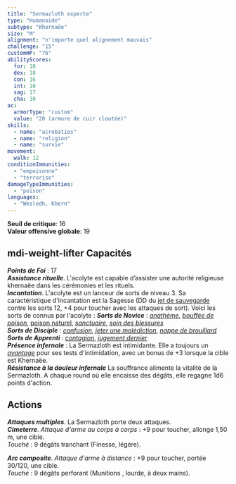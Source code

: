 ```yaml
---
title: "Sermazloth experte"
type: "Humanoïde"
subtype: "Khernaëe"
size: "M"
alignment: "n'importe quel alignement mauvais"
challenge: "15"
customHP: "76"
abilityScores:
  for: 10
  dex: 18
  con: 16
  int: 10
  sag: 17
  cha: 10
ac:
  armorType: "custom"
  value: "20 (armure de cuir cloutée)"
skills:
  - name: "acrobaties"
  - name: "religion"
  - name: "survie"
movement:
  walk: 12
conditionImmunities:
  - "empoisonne"
  - "terrorise"
damageTypeImmunities:
  - "poison"
languages:
  - "Wesledh, Khern"
---
```

**Seuil de critique**: 16            
**Valeur offensive globale**: 19     
## <v-icon>mdi-weight-lifter</v-icon> Capacités
_**Points de Foi**_ : 17  
_**Assistance rituelle**_. L'acolyte est capable d’assister une autorité religieuse khernaëe dans les cérémonies et les rituels.  
_**Incantation**_. L'acolyte est un lanceur de sorts de niveau 3. Sa caractéristique d'incantation est la Sagesse (DD du [jet de sauvegarde](/utiliser-les-caracteristiques/#jets-de-sauvegarde) contre les sorts 12, +4 pour toucher avec les attaques de sort). Voici les sorts de connus par l'acolyte :
_**Sorts de Novice**_ : [_anathème_](/grimoire/anatheme/), [_bouffée de poison_](/grimoire/bouffee-de-poison/), [poison naturel](/grimoire/poison-naturel/), [_sanctuaire_](/grimoire/sanctuaire/), [_soin des blessures_](/grimoire/soin-des-blessures/)  
_**Sorts de Disciple**_ : [_confusion_](/grimoire/confusion/), [_jeter une malédiction_](/grimoire/jeter-une-malediction/), [_nappe de brouillard_](/grimoire/nappe-de-brouillard/)    
_**Sorts de Apprenti**_ : [_contagion_](/grimoire/contagion/), [_jugement dernier_](/grimoire/jugement-dernier/)  
_**Présence infernale**_ : La Sermazloth est intimidante. Elle a toujours un [_avantage_](/utiliser-les-caracteristiques/#avantage-et-desavantage) pour ses tests d'intimidation, avec un bonus de +3 lorsque la cible est Khernaëe.   
_**Résistance à la douleur infernale**_ La souffrance alimente la vitalité de la Sermazloth. A chaque round où elle encaisse des dégâts, elle regagne 1d6 points d'action.  

## Actions  
_**Attaques multiples**_. La Sermazloth porte deux attaques.  
_**Cimeterre**_. _Attaque d'arme au corps à corps_ : +9 pour toucher, allonge 1,50 m, une cible.  
_Touché_ : 9 dégâts tranchant (Finesse, légère).  

_**Arc composite**_. _Attaque d'arme à distance_ : +9 pour toucher, portée 30/120, une cible.  
_Touché_ : 9 dégâts perforant (Munitions , lourde, à deux mains).  
